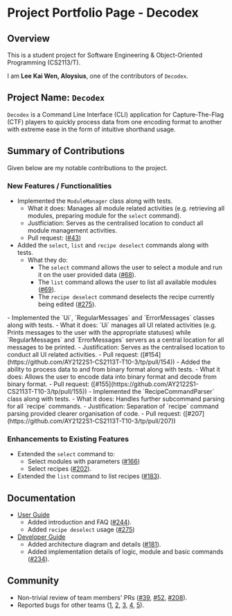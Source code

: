 # Project Portfolio Page - Decodex

## Overview
This is a student project for Software Engineering & Object-Oriented Programming (CS2113/T).

I am **Lee Kai Wen, Aloysius**, one of the contributors of `Decodex`.

## Project Name: `Decodex`
`Decodex` is a Command Line Interface (CLI) application for Capture-The-Flag (CTF) players to quickly process data from one encoding format to another with extreme ease in the form of intuitive shorthand usage.

## Summary of Contributions
Given below are my notable contributions to the project.

### New Features / Functionalities
- Implemented the `ModuleManager` class along with tests.
   - What it does: Manages all module related activities (e.g. retrieving all modules, preparing module for the `select` command).
   - Justficiation: Serves as the centralised location to conduct all module management activities.
   - Pull request: ([#43](https://github.com/AY2122S1-CS2113T-T10-3/tp/pull/43))
- Added the `select`, `list` and `recipe deselect` commands along with tests.
   - What they do:
     - The `select` command allows the user to select a module and run it on the user provided data ([#68](https://github.com/AY2122S1-CS2113T-T10-3/tp/pull/68)).
     - The `list` command allows the user to list all available modules ([#69](https://github.com/AY2122S1-CS2113T-T10-3/tp/pull/69)).
     - The `recipe deselect` command deselects the recipe currently being edited ([#275](https://github.com/AY2122S1-CS2113T-T10-3/tp/pull/275)).
<div style="page-break-after: always;"></div>
- Implemented the `Ui`, `RegularMessages` and `ErrorMessages` classes along with tests.
   - What it does: `Ui` manages all UI related activities (e.g. Prints messages to the user with the appropriate statuses) while `RegularMessages` and `ErrorMessages` servers as a central location for all messages to be printed.
   - Justification: Serves as the centralised location to conduct all UI related activities.
   - Pull request: ([#154](https://github.com/AY2122S1-CS2113T-T10-3/tp/pull/154))
- Added the ability to process data to and from binary format along with tests.
   - What it does: Allows the user to encode data into binary format and decode from binary format.
   - Pull request: ([#155](https://github.com/AY2122S1-CS2113T-T10-3/tp/pull/155))
- Implemented the `RecipeCommandParser` class along with tests.
   - What it does: Handles further subcommand parsing for all `recipe` commands.
   - Justification: Separation of `recipe` command parsing provided clearer organisation of code.
   - Pull request: ([#207](https://github.com/AY2122S1-CS2113T-T10-3/tp/pull/207))

### Enhancements to Existing Features
- Extended the `select` command to:
   - Select modules with parameters ([#166](https://github.com/AY2122S1-CS2113T-T10-3/tp/pull/166))
   - Select recipes ([#202](https://github.com/AY2122S1-CS2113T-T10-3/tp/pull/202)).
- Extended the `list` command to list recipes ([#183](https://github.com/AY2122S1-CS2113T-T10-3/tp/pull/183)).

## Documentation
  - [User Guide](https://ay2122s1-cs2113t-t10-3.github.io/tp/UserGuide.html)
    - Added introduction and FAQ ([#244](https://github.com/AY2122S1-CS2113T-T10-3/tp/pull/244)).
    - Added `recipe deselect` usage ([#275](https://github.com/AY2122S1-CS2113T-T10-3/tp/pull/275/files))
  - [Developer Guide](https://ay2122s1-cs2113t-t10-3.github.io/tp/DeveloperGuide.html)
    - Added architecture diagram and details ([#181](https://github.com/AY2122S1-CS2113T-T10-3/tp/pull/181)).
    - Added implementation details of logic, module and basic commands ([#234](https://github.com/AY2122S1-CS2113T-T10-3/tp/pull/234)). 

## Community
- Non-trivial review of team members' PRs ([#39](https://github.com/AY2122S1-CS2113T-T10-3/tp/pull/39), [#52](https://github.com/AY2122S1-CS2113T-T10-3/tp/pull/52), [#208](https://github.com/AY2122S1-CS2113T-T10-3/tp/pull/208)).
- Reported bugs for other teams ([1](https://github.com/arraysius/ped/issues/4), [2](https://github.com/arraysius/ped/issues/9), [3](https://github.com/arraysius/ped/issues/12), [4](https://github.com/arraysius/ped/issues/13), [5](https://github.com/arraysius/ped/issues/14)).

